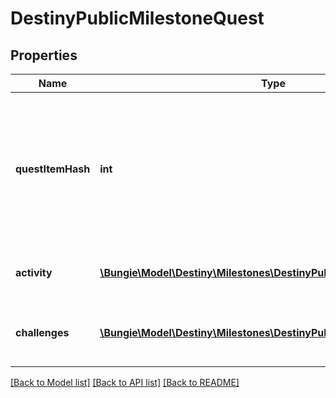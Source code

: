 # DestinyPublicMilestoneQuest

## Properties
Name | Type | Description | Notes
------------ | ------------- | ------------- | -------------
**questItemHash** | **int** | Quests are defined as Items in content. As such, this is the hash identifier of the DestinyInventoryItemDefinition that represents this quest. It will have pointers to all of the steps in the quest, and display information for the quest (title, description, icon etc) Individual steps will be referred to in the Quest item&#39;s DestinyInventoryItemDefinition.setData property, and themselves are Items with their own renderable data. | [optional] 
**activity** | [**\Bungie\Model\Destiny\Milestones\DestinyPublicMilestoneActivity**](DestinyPublicMilestoneActivity.md) | A milestone need not have an active activity, but if there is one it will be returned here, along with any variant and additional information. | [optional] 
**challenges** | [**\Bungie\Model\Destiny\Milestones\DestinyPublicMilestoneChallenge[]**](DestinyPublicMilestoneChallenge.md) | For the given quest there could be 0-to-Many challenges: mini quests that you can perform in the course of doing this quest, that may grant you rewards and benefits. | [optional] 

[[Back to Model list]](../README.md#documentation-for-models) [[Back to API list]](../README.md#documentation-for-api-endpoints) [[Back to README]](../README.md)


